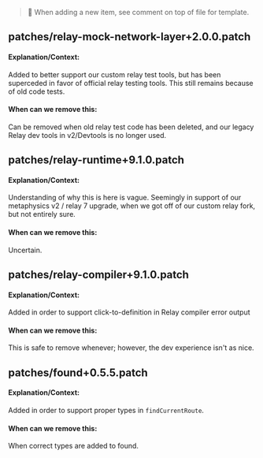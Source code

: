 <!-- Template

## Title

#### Explanation/Context:

Explain why the hack was added.

#### When can we remove this:

Tell us when we can remove this hack.

-->

> 👀 When adding a new item, see comment on top of file for template.

## patches/relay-mock-network-layer+2.0.0.patch

#### Explanation/Context:

Added to better support our custom relay test tools, but has been superceded in favor of official relay testing tools. This still remains because of old code tests.

#### When can we remove this:

Can be removed when old relay test code has been deleted, and our legacy Relay dev tools in v2/Devtools is no longer used.

## patches/relay-runtime+9.1.0.patch

#### Explanation/Context:

Understanding of why this is here is vague. Seemingly in support of our metaphysics v2 / relay 7 upgrade, when we got off of our custom relay fork, but not entirely sure.

#### When can we remove this:

Uncertain.

## patches/relay-compiler+9.1.0.patch

#### Explanation/Context:

Added in order to support click-to-definition in Relay compiler error output

#### When can we remove this:

This is safe to remove whenever; however, the dev experience isn't as nice.

## patches/found+0.5.5.patch

#### Explanation/Context:

Added in order to support proper types in `findCurrentRoute`.

#### When can we remove this:

When correct types are added to found.
